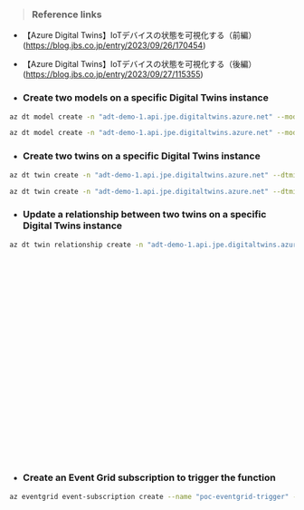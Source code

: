 
> ### Reference links
- 【Azure Digital Twins】IoTデバイスの状態を可視化する（前編）<br>
(https://blog.jbs.co.jp/entry/2023/09/26/170454)<br>

- 【Azure Digital Twins】IoTデバイスの状態を可視化する（後編）<br>
(https://blog.jbs.co.jp/entry/2023/09/27/115355)<br>


- ### Create two models on a specific Digital Twins instance 
```bash
az dt model create -n "adt-demo-1.api.jpe.digitaltwins.azure.net" --models /Volumes/ExtraDisk/Github/AzureDoc/TechTips/articles/IoTRef/Models-Twins/Room.json
```

```bash
az dt model create -n "adt-demo-1.api.jpe.digitaltwins.azure.net" --models /Volumes/ExtraDisk/Github/AzureDoc/TechTips/articles/IoTRef/Models-Twins/Thermostat.json
```

- ### Create two twins on a specific Digital Twins instance
```bash
az dt twin create -n "adt-demo-1.api.jpe.digitaltwins.azure.net" --dtmi "dtmi:sample:room;2" --twin-id room
```

```bash
az dt twin create -n "adt-demo-1.api.jpe.digitaltwins.azure.net" --dtmi "dtmi:sample:DigitalTwins:thermostat;1" --twin-id thermostat
```

- ### Update a relationship between two twins on a specific Digital Twins instance
```bash
az dt twin relationship create -n "adt-demo-1.api.jpe.digitaltwins.azure.net" --relationship-id room --relationship contains --twin-id room --target thermostat
```


<br>
<br>
<br>
<br>
<br>
<br>
<br>
<br>
<br>
<br>
<br>
<br>
<br>
<br>
<br>
<br>
<br>
<br>
<br>
<br>
<br>

- ### Create an Event Grid subscription to trigger the function
```bash
az eventgrid event-subscription create --name "poc-eventgrid-trigger" --event-delivery-schema eventgridschema --source-resource-id /subscriptions/d8df623a-79c2-47ca-8542-9fdc6d9942e2/resourceGroups/poc-iot-digital-twin/providers/Microsoft.Devices/IotHubs/poc-iothub-kaneshiro --included-event-types Microsoft.Devices.DeviceTelemetry --endpoint-type azurefunction --endpoint /subscriptions/d8df623a-79c2-47ca-8542-9fdc6d9942e2/resourceGroups/poc-iot-digital-twin/providers/Microsoft.Web/sites/poc-iothub-to-dt-trial/functions/ProcessHubToDTEvents
```
